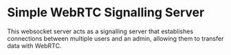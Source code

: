 # Simple WebRTC Signalling Server

This websocket server acts as a signalling server that establishes 
connections between multiple users and an admin, allowing them to transfer data with WebRTC.
